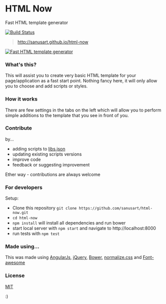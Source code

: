 # HTML Now

Fast HTML template generator

[![Build Status](https://travis-ci.org/sanusart/html-now.svg?branch=master)](https://travis-ci.org/sanusart/html-now)

> http://sanusart.github.io/html-now

[![Fast HTML template generator](http://img.youtube.com/vi/vHmsoDaSbsQ/0.jpg)](http://www.youtube.com/watch?v=vHmsoDaSbsQ&fmt=18)

### What's this?

This will assist you to create very basic HTML template for your page/application as a fast start point. Nothing fancy here, it will only allow you to choose and add scripts or styles.

### How it works

There are few settings in the tabs on the left which will allow you to perform simple additions to the template that you see in front of you.

### Contribute 

by...

* adding scripts to [libs.json](https://github.com/sanusart/html-now/blob/master/app/data/libs.json)
* updating existing scripts versions
* improve code
* feedback or suggesting improvement

Ether way - contributions are always welcome

### For developers

Setup:

* Clone this repository `git clone https://github.com/sanusart/html-now.git`
* `cd html-now`
* `npm install` will install all dependencies and run bower
* start local server with `npm start` and navigate to http://localhost:8000
* run tests with `npm test`


### Made using...

This was made using [AngularJs](https://angularjs.org/), [jQuery](http://jquery.com/), [Bower](http://bower.io/), [normalize.css](http://necolas.github.io/normalize.css/) and [Font-awesome](http://fortawesome.github.io/Font-Awesome/)

### License

[MIT](https://github.com/sanusart/html-now/blob/master/LICENSE)

:)

